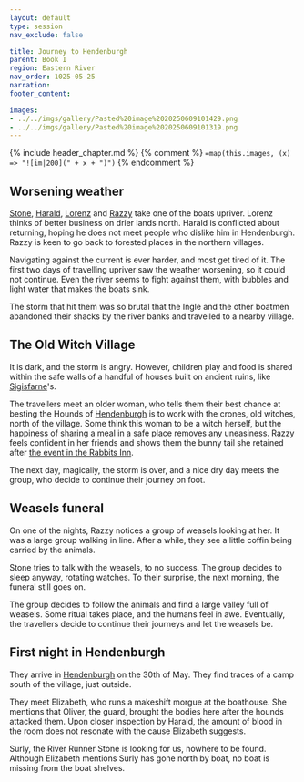 ```yaml
---
layout: default
type: session
nav_exclude: false

title: Journey to Hendenburgh
parent: Book I
region: Eastern River
nav_order: 1025-05-25
narration: 
footer_content: 

images:
- ../../imgs/gallery/Pasted%20image%2020250609101429.png
- ../../imgs/gallery/Pasted%20image%2020250609101319.png
---
```


{% include header_chapter.md %}
{% comment %}
`=map(this.images, (x) => "![im|200](" + x + ")")`
{% endcomment %}

## Worsening weather

[Stone](../../directory/Sigisfarne/Stone.md), [Harald](../../directory/Kryptwood/Harald.md), [Lorenz](../../directory/DuskmeadowFringe/Lorenz.md) and [Razzy](../../directory/Sigisfarne/Razvan.md) take one of the boats upriver.
Lorenz thinks of better business on drier lands north.
Harald is conflicted about returning, hoping he does not meet people who dislike him in Hendenburgh.
Razzy is keen to go back to forested places in the northern villages.

Navigating against the current is ever harder, and most get tired of it.
The first two days of travelling upriver saw the weather worsening, so it could not continue.
Even the river seems to fight against them, with bubbles and light water that makes the boats sink.

The storm that hit them was so brutal that the Ingle and the other boatmen abandoned their shacks by the river banks and travelled to a nearby village.

## The Old Witch Village

It is dark, and the storm is angry.
However, children play and food is shared within the safe walls of a handful of houses built on ancient ruins, like [Sigisfarne](../../directory/Sigisfarne/index.md)'s.

The travellers meet an older woman, who tells them their best chance at besting the Hounds of [Hendenburgh](../../directory/Kryptwood/Hendenburgh.md) is to work with the crones, old witches, north of the village.
Some think this woman to be a witch herself, but the happiness of sharing a meal in a safe place removes any uneasiness.
Razzy feels confident in her friends and shows them the bunny tail she retained after [the event in the Rabbits Inn](ep_015.md).

The next day, magically, the storm is over, and a nice dry day meets the group, who decide to continue their journey on foot.

## Weasels funeral

On one of the nights, Razzy notices a group of weasels looking at her.
It was a large group walking in line.
After a while, they see a little coffin being carried by the animals.

Stone tries to talk with the weasels, to no success.
The group decides to sleep anyway, rotating watches.
To their surprise, the next morning, the funeral still goes on.

The group decides to follow the animals and find a large valley full of weasels.
Some ritual takes place, and the humans feel in awe.
Eventually, the travellers decide to continue their journeys and let the weasels be.

## First night in Hendenburgh

They arrive in [Hendenburgh](../../directory/Kryptwood/Hendenburgh.md) on the 30th of May.
They find traces of a camp south of the village, just outside.

They meet Elizabeth, who runs a makeshift morgue at the boathouse.
She mentions that Oliver, the guard, brought the bodies here after the hounds attacked them.
Upon closer inspection by Harald, the amount of blood in the room does not resonate with the cause Elizabeth suggests.

Surly, the River Runner Stone is looking for us, nowhere to be found.
Although Elizabeth mentions Surly has gone north by boat, no boat is missing from the boat shelves.